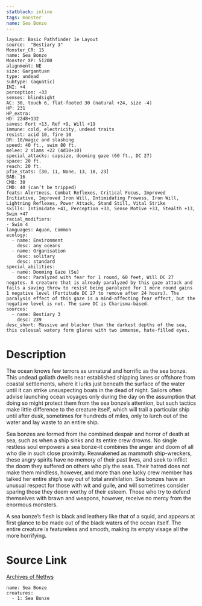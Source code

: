 ```yaml
---
statblock: inline
tags: monster
name: Sea Bonze
---
```

```statblock
layout: Basic Pathfinder 1e Layout
source:  "Bestiary 3"
Monster_CR: 15
name: Sea Bonze
Monster_XP: 51200
alignment: NE
size: Gargantuan
type: undead
subtype: (aquatic)
INI: +4
perception: +33
senses: blindsight
AC: 30, touch 6, flat-footed 30 (natural +24, size -4)
HP: 231
HP_extra: 
HD: 22d8+132
saves: Fort +13, Ref +9, Will +19
immune: cold, electricity, undead traits
resist: acid 10, fire 10
DR: 10/magic and slashing
speed: 40 ft., swim 80 ft.
melee: 2 slams +22 (4d10+10)
special_attacks: capsize, dooming gaze (60 ft., DC 27)
space: 20 ft.
reach: 20 ft.
pf1e_stats: [30, 11, None, 13, 18, 23]
BAB: 16
CMB: 30
CMD: 40 (can’t be tripped)
feats: Alertness, Combat Reflexes, Critical Focus, Improved Initiative, Improved Iron Will, Intimidating Prowess, Iron Will, Lightning Reflexes, Power Attack, Stand Still, Vital Strike
skills: Intimidate +41, Perception +33, Sense Motive +33, Stealth +13, Swim +47
racial_modifiers:
- Swim 4
languages: Aquan, Common
ecology:
  - name: Environment
    desc: any oceans
  - name: Organisation
    desc: solitary
    desc: standard
special_abilities:
  - name: Dooming Gaze (Su)
    desc: Paralyzed with fear for 1 round, 60 feet, Will DC 27 negates. A creature that is already paralyzed by this gaze attack and fails a saving throw to resist being paralyzed for 1 more round gains 1 negative level (Fortitude DC 27 to remove after 24 hours). The paralysis effect of this gaze is a mind-affecting fear effect, but the negative level is not. The save DC is Charisma-based.
sources:
  - name: Bestiary 3
    desc: 239
desc_short: Massive and blacker than the darkest depths of the sea, this colossal watery form glares with two immense, hate-filled eyes.
```
# Description
The ocean knows few terrors as unnatural and horrific as the sea bonze. This undead goliath dwells near established shipping lanes or offshore from coastal settlements, where it lurks just beneath the surface of the water until it can strike unsuspecting boats in the dead of night. Sailors often advise launching ocean voyages only during the day on the assumption that doing so might protect them from the sea bonze’s attention, but such tactics make little difference to the creature itself, which will trail a particular ship until after dusk, sometimes for hundreds of miles, only to lurch out of the water and lay waste to an entire ship.

Sea bonzes are formed from the combined despair and horror of death at sea, such as when a ship sinks and its entire crew drowns. No single restless soul empowers a sea bonze-it combines the anger and doom of all who die in such close proximity. Reawakened as mammoth ship-wreckers, these angry spirits have no memory of their past lives, and seek to inflict the doom they suffered on others who ply the seas. Their hatred does not make them mindless, however, and more than one lucky crew member has talked her entire ship’s way out of total annihilation. Sea bonzes have an unusual respect for those with wit and guile, and will sometimes consider sparing those they deem worthy of their esteem. Those who try to defend themselves with brawn and weapons, however, receive no mercy from the enormous monsters.

A sea bonze’s flesh is black and leathery like that of a squid, and appears at first glance to be made out of the black waters of the ocean itself. The entire creature is featureless and smooth, making its empty visage all the more horrifying.
# Source Link
[Archives of Nethys](https://aonprd.com/MonsterDisplay.aspx?ItemName=Sea%20Bonze)
```encounter-table
name: Sea Bonze
creatures:
  - 1: Sea Bonze
```
